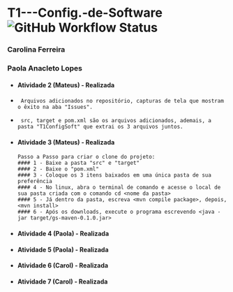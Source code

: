 # T1---Config.-de-Software ![GitHub Workflow Status](https://img.shields.io/github/workflow/status/matcacabuena/T1---Config.-de-Software/maven)
### Carolina Ferreira
### Paola Anacleto Lopes

- #### Atividade 2 (Mateus) - Realizada
-      Arquivos adicionados no repositório, capturas de tela que mostram o êxito na aba "Issues".
-      src, target e pom.xml são os arquivos adicionados, ademais, a pasta "T1ConfigSoft" que extrai os 3 arquivos juntos.
- #### Atividade 3 (Mateus) - Realizada
      Passo a Passo para criar o clone do projeto:
      #### 1 - Baixe a pasta "src" e "target"
      #### 2 - Baixe o "pom.xml"
      #### 3 - Coloque os 3 itens baixados em uma única pasta de sua preferência
      #### 4 - No linux, abra o terminal de comando e acesse o local de sua pasta criada com o comando cd <nome da pasta>
      #### 5 - Já dentro da pasta, escreva <mvn compile package>, depois, <mvn install>
      #### 6 - Após os downloads, execute o programa escrevendo <java -jar target/gs-maven-0.1.0.jar>
- #### Atividade 4 (Paola) - Realizada
- #### Atividade 5 (Paola) - Realizada
- #### Atividade 6 (Carol) - Realizada
- #### Atividade 7 (Carol) - Realizada
